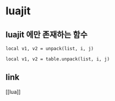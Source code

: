 # luajit

## luajit 에만 존재하는 함수
```luajit
local v1, v2 = unpack(list, i, j)
```
```luajit
local v1, v2 = table.unpack(list, i, j)
```

## link
[[lua]]
